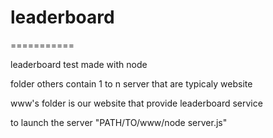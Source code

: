 <h1>leaderboard</h1>
===========

<p>leaderboard test made with node</p>
<p>folder others contain 1 to n server that are typicaly website</p>
<p>www's folder is our website that provide leaderboard service</p>
<p>to launch the server "PATH/TO/www/node server.js"</p>